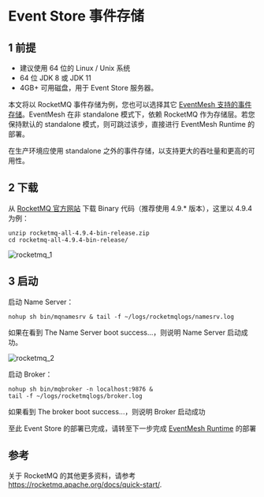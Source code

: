 # Event Store 事件存储

## 1 前提

- 建议使用 64 位的 Linux / Unix 系统
- 64 位 JDK 8 或 JDK 11
- 4GB+ 可用磁盘，用于 Event Store 服务器。

本文将以 RocketMQ 事件存储为例，您也可以选择其它 [EventMesh 支持的事件存储](../roadmap.md#事件存储实现状态)。EventMesh 在非 standalone 模式下，依赖 RocketMQ 作为存储层。若您保持默认的 standalone 模式，则可跳过该步，直接进行 EventMesh Runtime 的部署。

在生产环境应使用 standalone 之外的事件存储，以支持更大的吞吐量和更高的可用性。

## 2 下载

从 [RocketMQ 官方网站](https://rocketmq.apache.org/download/) 下载 Binary 代码（推荐使用 4.9.* 版本），这里以 4.9.4 为例：

```
unzip rocketmq-all-4.9.4-bin-release.zip
cd rocketmq-all-4.9.4-bin-release/
```

![rocketmq_1](/images/install/rocketmq_1.png)

## 3 启动

启动 Name Server：

```
nohup sh bin/mqnamesrv & tail -f ~/logs/rocketmqlogs/namesrv.log
```

如果在看到 The Name Server boot success...，则说明 Name Server 启动成功。

![rocketmq_2](/images/install/rocketmq_2.png)

启动 Broker：

```
nohup sh bin/mqbroker -n localhost:9876 &
tail -f ~/logs/rocketmqlogs/broker.log
```

如果看到 The broker boot success...，则说明 Broker 启动成功

至此 Event Store 的部署已完成，请转至下一步完成 [EventMesh Runtime](./03-runtime.md) 的部署

## 参考

关于 RocketMQ 的其他更多资料，请参考 https://rocketmq.apache.org/docs/quick-start/.
